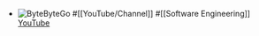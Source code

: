 - ![ByteByteGo](https://yt3.googleusercontent.com/9BCeBFuI8LqoAS9rWKmAZIAy4bMn7zFQaa6WqOoezPiyNf_sJ4Dd_Tut0WvwSkFJTff2RXwxG9g=w2560-fcrop64=1,00005a57ffffa5a8-k-c0xffffffff-no-nd-rj)
  #[[YouTube/Channel]] #[[Software Engineering]] 
  [YouTube](https://www.youtube.com/@ByteByteGo)